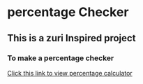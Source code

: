 # percentage Checker

## This is a zuri Inspired project

### To make a percentage checker

[Click this link to view percentage calculator](https://fastbeetech.github.io/percentage/)
